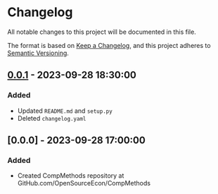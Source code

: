 # Changelog

All notable changes to this project will be documented in this file.

The format is based on [Keep a Changelog](https://keepachangelog.com/en/1.0.0/),
and this project adheres to [Semantic Versioning](https://semver.org/spec/v2.0.0.html).

## [0.0.1] - 2023-09-28 18:30:00

### Added

- Updated `README.md` and `setup.py`
- Deleted `changelog.yaml`

## [0.0.0] - 2023-09-28 17:00:00

### Added

- Created CompMethods repository at GitHub.com/OpenSourceEcon/CompMethods



[0.0.1]: https://github.com/OpenSourceEcon/CompMethods/compare/0.0.0...0.0.1

